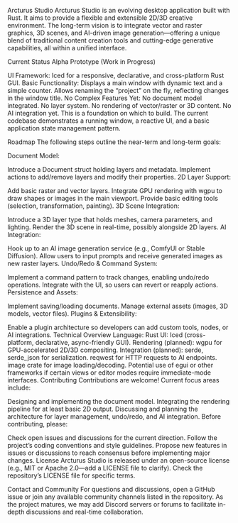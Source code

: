 Arcturus Studio
Arcturus Studio is an evolving desktop application built with Rust. It aims to provide a flexible and extensible 2D/3D creative environment. The long-term vision is to integrate vector and raster graphics, 3D scenes, and AI-driven image generation—offering a unique blend of traditional content creation tools and cutting-edge generative capabilities, all within a unified interface.

Current Status
Alpha Prototype (Work in Progress)

UI Framework: Iced for a responsive, declarative, and cross-platform Rust GUI.
Basic Functionality:
Displays a main window with dynamic text and a simple counter.
Allows renaming the “project” on the fly, reflecting changes in the window title.
No Complex Features Yet:
No document model integrated.
No layer system.
No rendering of vector/raster or 3D content.
No AI integration yet.
This is a foundation on which to build. The current codebase demonstrates a running window, a reactive UI, and a basic application state management pattern.

Roadmap
The following steps outline the near-term and long-term goals:

Document Model:

Introduce a Document struct holding layers and metadata.
Implement actions to add/remove layers and modify their properties.
2D Layer Support:

Add basic raster and vector layers.
Integrate GPU rendering with wgpu to draw shapes or images in the main viewport.
Provide basic editing tools (selection, transformation, painting).
3D Scene Integration:

Introduce a 3D layer type that holds meshes, camera parameters, and lighting.
Render the 3D scene in real-time, possibly alongside 2D layers.
AI Integration:

Hook up to an AI image generation service (e.g., ComfyUI or Stable Diffusion).
Allow users to input prompts and receive generated images as new raster layers.
Undo/Redo & Command System:

Implement a command pattern to track changes, enabling undo/redo operations.
Integrate with the UI, so users can revert or reapply actions.
Persistence and Assets:

Implement saving/loading documents.
Manage external assets (images, 3D models, vector files).
Plugins & Extensibility:

Enable a plugin architecture so developers can add custom tools, nodes, or AI integrations.
Technical Overview
Language: Rust
UI: Iced (cross-platform, declarative, async-friendly GUI).
Rendering (planned): wgpu for GPU-accelerated 2D/3D compositing.
Integration (planned):
serde, serde_json for serialization.
reqwest for HTTP requests to AI endpoints.
image crate for image loading/decoding.
Potential use of egui or other frameworks if certain views or editor modes require immediate-mode interfaces.
Contributing
Contributions are welcome! Current focus areas include:

Designing and implementing the document model.
Integrating the rendering pipeline for at least basic 2D output.
Discussing and planning the architecture for layer management, undo/redo, and AI integration.
Before contributing, please:

Check open issues and discussions for the current direction.
Follow the project’s coding conventions and style guidelines.
Propose new features in issues or discussions to reach consensus before implementing major changes.
License
Arcturus Studio is released under an open-source license (e.g., MIT or Apache 2.0—add a LICENSE file to clarify). Check the repository’s LICENSE file for specific terms.

Contact and Community
For questions and discussions, open a GitHub issue or join any available community channels listed in the repository.
As the project matures, we may add Discord servers or forums to facilitate in-depth discussions and real-time collaboration.

